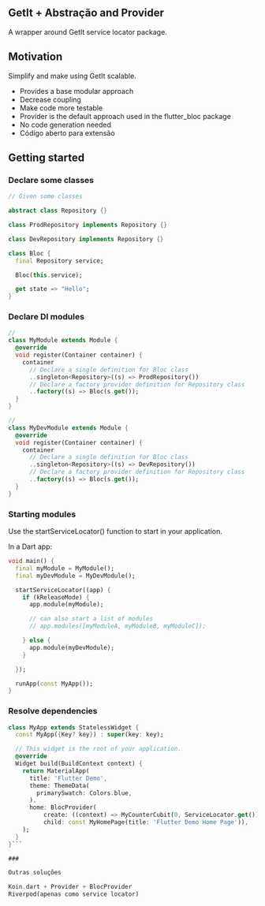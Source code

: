 
## GetIt + Abstração and Provider

A wrapper around GetIt service locator package.

## Motivation

Simplify and make using GetIt scalable.

 - Provides a base modular approach
 - Decrease coupling
 - Make code more testable
 - Provider is the default approach used in the flutter_bloc package
 - No code generation needed
 - Código aberto para extensão
 

 
## Getting started

### Declare some classes 

```dart
// Given some classes 

abstract class Repository {}

class ProdRepository implements Repository {}

class DevRepository implements Repository {}

class Bloc {
  final Repository service;

  Bloc(this.service);

  get state => "Hello";
}
```


### Declare DI modules

```dart
//
class MyModule extends Module {
  @override
  void register(Container container) {
    container
      // Declare a single definition for Bloc class  
      ..singleton<Repository>((s) => ProdRepository())
      // Declare a factory provider definition for Repository class
      ..factory((s) => Bloc(s.get());
  }
}

//
class MyDevModule extends Module {
  @override
  void register(Container container) {
    container
      // Declare a single definition for Bloc class  
      ..singleton<Repository>((s) => DevRepository())
      // Declare a factory provider definition for Repository class
      ..factory((s) => Bloc(s.get());
  }
}
```

### Starting modules

Use the startServiceLocator() function to start in your application.

In a Dart app:

```dart
void main() {
  final myModule = MyModule();
  final myDevModule = MyDevModule();

  startServiceLocator((app) {
    if (kReleaseMode) {
      app.module(myModule);

      // can also start a list of modules
      // app.modules([myModuleA, myModuleB, myModuleC]);

    } else {
      app.module(myDevModule);
    }

  });

  runApp(const MyApp());
}
```

### Resolve dependencies

```dart
class MyApp extends StatelessWidget {
  const MyApp({Key? key}) : super(key: key);

  // This widget is the root of your application.
  @override
  Widget build(BuildContext context) {
    return MaterialApp(
      title: 'Flutter Demo',
      theme: ThemeData(
        primarySwatch: Colors.blue,
      ),
      home: BlocProvider(
          create: ((context) => MyCounterCubit(0, ServiceLocator.get())),
          child: const MyHomePage(title: 'Flutter Demo Home Page')),
    );
  }
}```

### 

Outras soluções 

Koin.dart + Provider + BlocProvider
Riverpod(apenas como service locator)





